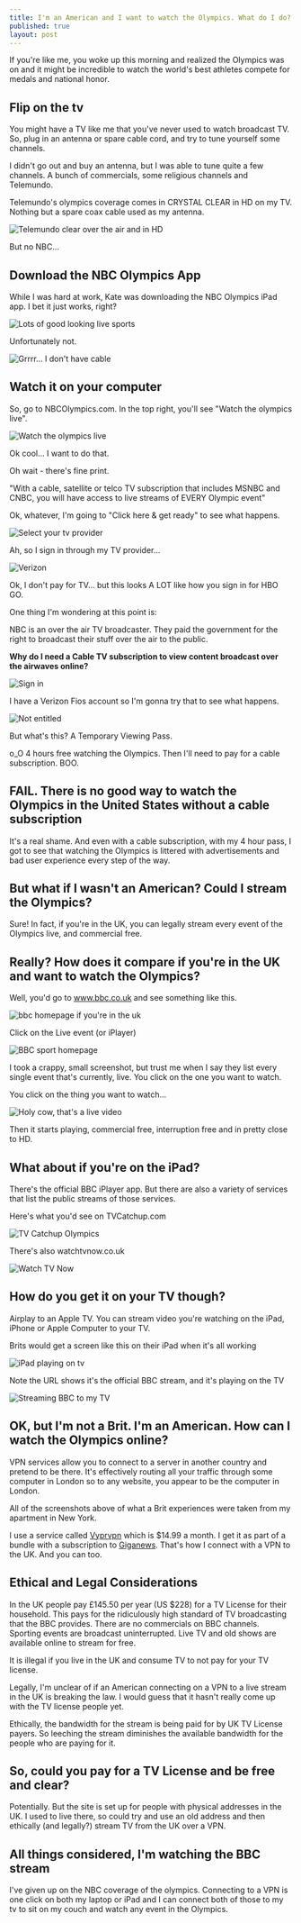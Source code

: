 ```yaml
---
title: I'm an American and I want to watch the Olympics. What do I do?
published: true
layout: post
---
```

If you're like me, you woke up this morning and realized the Olympics was on and it might be incredible to watch the world's best athletes compete for medals and national honor.

## Flip on the tv

You might have a TV like me that you've never used to watch broadcast TV. So, plug in an antenna or spare cable cord, and try to tune yourself some channels.

I didn't go out and buy an antenna, but I was able to tune quite a few channels. A bunch of commercials, some religious channels and Telemundo. 

Telemundo's olympics coverage comes in CRYSTAL CLEAR in HD on my TV. Nothing but a spare coax cable used as my antenna.

![Telemundo clear over the air and in HD](https://img.skitch.com/20120728-pm6e31nhwux584hns1hw84bybh.medium.png)

But no NBC…

## Download the NBC Olympics App

While I was hard at work, Kate was downloading the NBC Olympics iPad app. I bet it just works, right?

![Lots of good looking live sports](https://img.skitch.com/20120728-fhsdq19cwjs1q262bftregaues.medium.png)

Unfortunately not.

![Grrrr… I don't have cable](https://img.skitch.com/20120728-c8e91ec629ni31ajsw9jy4r73i.medium.png)

## Watch it on your computer

So, go to NBCOlympics.com. In the top right, you'll see "Watch the olympics live". 

![Watch the olympics live](https://img.skitch.com/20120728-txn3pe1ugrthsbqwiu5s7rtxii.medium.png)

Ok cool… I want to do that.

Oh wait - there's fine print.

"With a cable, satellite or telco TV subscription that includes MSNBC and CNBC, you will have access to live streams of EVERY Olympic event"

Ok, whatever, I'm going to "Click here & get ready" to see what happens.

![Select your tv provider](https://img.skitch.com/20120728-e3n3ubrr2hagax16a7ggxajjms.medium.png)

Ah, so I sign in through my TV provider…

![Verizon](https://img.skitch.com/20120728-jcw74iyfct1t9fwrbakui6gte6.medium.png)

Ok, I don't pay for TV… but this looks A LOT like how you sign in for HBO GO. 

One thing I'm wondering at this point is:

NBC is an over the air TV broadcaster. They paid the government for the right to broadcast their stuff over the air to the public. 

**Why do I need a Cable TV subscription to view content broadcast over the airwaves online?**

![Sign in](https://img.skitch.com/20120728-t6pgfei7arqixfc8g77uii493q.medium.png)

I have a Verizon Fios account so I'm gonna try that to see what happens.

![Not entitled](https://img.skitch.com/20120728-jwcr3pbkdt7rxgcq8qeb7yx4i.medium.png)

But what's this? A Temporary Viewing Pass. 

o_O 4 hours free watching the Olympics. Then I'll need to pay for a cable subscription. BOO.

## FAIL. There is no good way to watch the Olympics in the United States without a cable subscription

It's a real shame. And even with a cable subscription, with my 4 hour pass, I got to see that watching the Olympics is littered with advertisements and bad user experience every step of the way. 

## But what if I wasn't an American? Could I stream the Olympics?

Sure! In fact, if you're in the UK, you can legally stream every event of the Olympics live, and commercial free.

## Really? How does it compare if you're in the UK and want to watch the Olympics?

Well, you'd go to www.bbc.co.uk and see something like this.

![bbc homepage if you're in the uk](https://img.skitch.com/20120728-bbpnae7up86ns96f38rq965rte.medium.png)

Click on the Live event (or iPlayer)

![BBC sport homepage](https://img.skitch.com/20120728-xy3q1dar1mpwnsmdipr4iu4q4m.medium.png)

I took a crappy, small screenshot, but trust me when I say they list every single event that's currently, live. You click on the one you want to watch.

You click on the thing you want to watch...

![Holy cow, that's a live video](https://img.skitch.com/20120728-nnjcdhkq7w8n56mchu84ufea91.medium.png)

Then it starts playing, commercial free, interruption free and in pretty close to HD.

## What about if you're on the iPad?

There's the official BBC iPlayer app. But there are also a variety of services that list the public streams of those services.

Here's what you'd see on TVCatchup.com

![TV Catchup Olympics](https://img.skitch.com/20120728-m36ef5c4qsm9imyrbxsqacig5j.medium.png)

There's also watchtvnow.co.uk

![Watch TV Now](https://img.skitch.com/20120728-8ywjd329xkmbk49axhe7n87ph1.medium.png)

## How do you get it on your TV though?

Airplay to an Apple TV. You can stream video you're watching on the iPad, iPhone or Apple Computer to your TV.

Brits would get a screen like this on their iPad when it's all working

![iPad playing on tv](https://img.skitch.com/20120728-tguj7ujtndtixchg355628a1ig.medium.png)

Note the URL shows it's the official BBC stream, and it's playing on the TV

![Streaming BBC to my TV](https://img.skitch.com/20120728-erqi48ersinqy13iwa57ehtsae.medium.png)

## OK, but I'm not a Brit. I'm an American. How can I watch the Olympics online?

VPN services allow you to connect to a server in another country and pretend to be there. It's effectively routing all your traffic through some computer in London so to any website, you appear to be the computer in London.

All of the screenshots above of what a Brit experiences were taken from my apartment in New York. 

I use a service called [Vyprvpn](http://www.goldenfrog.com/vyprvpn) which is $14.99 a month. I get it as part of a bundle with a subscription to [Giganews](http://www.giganews.com/?c=gn681153). That's how I connect with a VPN to the UK. And you can too.

## Ethical and Legal Considerations

In the UK people pay £145.50 per year (US $228) for a TV License for their household. This pays for the ridiculously high standard of TV broadcasting that the BBC provides. There are no commercials on BBC channels. Sporting events are broadcast uninterrupted. Live TV and old shows are available online to stream for free.

It is illegal if you live in the UK and consume TV to not pay for your TV license.

Legally, I'm unclear of if an American connecting on a VPN to a live stream in the UK is breaking the law. I would guess that it hasn't really come up with the TV license people yet.

Ethically, the bandwidth for the stream is being paid for by UK TV License payers. So leeching the stream diminishes the available bandwidth for the people who are paying for it.

## So, could you pay for a TV License and be free and clear? 

Potentially. But the site is set up for people with physical addresses in the UK. I used to live there, so could try and use an old address and then ethically (and legally?) stream TV from the UK over a VPN.

## All things considered, I'm watching the BBC stream

I've given up on the NBC coverage of the olympics. Connecting to a VPN is one click on both my laptop or iPad and I can connect both of those to my tv to sit on my couch and watch any event in the Olympics.
